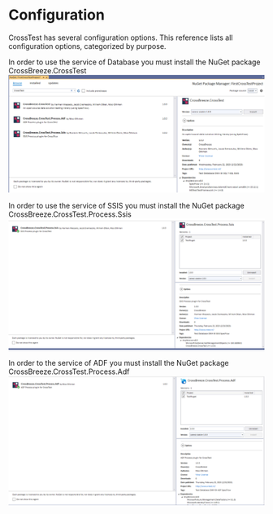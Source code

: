 # Configuration

CrossTest has several configuration options. This reference lists all configuration options, categorized by purpose.

<!-- The reference starting point is [CrossTestConfig](./CrossTestConfig). -->
In order to use the service of Database you must install the NuGet package CrossBreeze.CrossTest
![crossTest_NuGet_package](../img/NuGet_CrossTest_Package.png)

In order to use the service of SSIS you must install the NuGet package CrossBreeze.CrossTest.Process.Ssis
![ssis_NuGet_package](../img/ssis_nuget_package.png)

In order to the service of ADF you must install the NuGet package CrossBreeze.CrossTest.Process.Adf
![adf_NuGet_package](../img/adf_nuget_package.png)